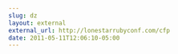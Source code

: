 ```yaml
---
slug: dz
layout: external
external_url: http://lonestarrubyconf.com/cfp
date: 2011-05-11T12:06:10-05:00
---
```


